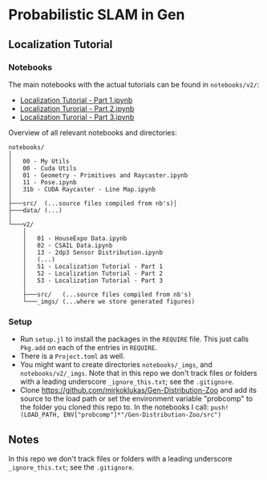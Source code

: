 # Probabilistic SLAM in Gen

## **Localization Tutorial**

### **Notebooks**

The main notebooks with the actual tutorials can be found in `notebooks/v2/`:
- [Localization Tutorial - Part 1.ipynb](notebooks/v2/51%20-%20Localization%20Tutorial%20-%20Part%201.ipynb)
- [Localization Turorial - Part 2.ipynb](notebooks/v2/52%20-%20Localization%20Tutorial%20-%20Part%202.ipynb)
- [Localization Turorial - Part 3.ipynb](notebooks/v2/53%20-%20Localization%20Tutorial%20-%20Part%203.ipynb)

Overview of all relevant notebooks and directories:
```
notebooks/
│
│   00 - My Utils
│   00 - Cuda Utils
│   01 - Geometry - Primitives and Raycaster.ipynb
│   11 - Pose.ipynb
│   31b - CUDA Raycaster - Line Map.ipynb
│
├───src/  (...source files compiled from nb's)│
├───data/ (...)
│
└───v2/
    │
    │   01 - HouseExpo Data.ipynb
    │   02 - CSAIL Data.ipynb
    │   13 - 2dp3 Sensor Distribution.ipynb
    │   (...)
    │   51 - Localization Tutorial - Part 1
    │   52 - Localization Tutorial - Part 2
    │   53 - Localization Tutorial - Part 3
    │
    ├───src/   (...source files compiled from nb's)
    └───_imgs/ (...where we store generated figures)
```

### **Setup**

- Run `setup.jl` to install the packages in the `REQUIRE` file. This just calls `Pkg.add` on each of the entries in `REQUIRE`. 
- There is a `Project.toml` as well.
- You might want to create directories `notebooks/_imgs`, and `notebooks/v2/_imgs`. Note that in this repo we don't track files or folders with a leading underscore `_ignore_this.txt`; see the `.gitignore`.
- Clone https://github.com/mirkoklukas/Gen-Distribution-Zoo and add its source to the load path or set the environment variable "probcomp" to the folder you cloned this repo to. In the notebooks I call: `push!(LOAD_PATH, ENV["probcomp"]*"/Gen-Distribution-Zoo/src")`

## **Notes**

In this repo we don't track files or folders with a leading underscore `_ignore_this.txt`; see the `.gitignore`.

